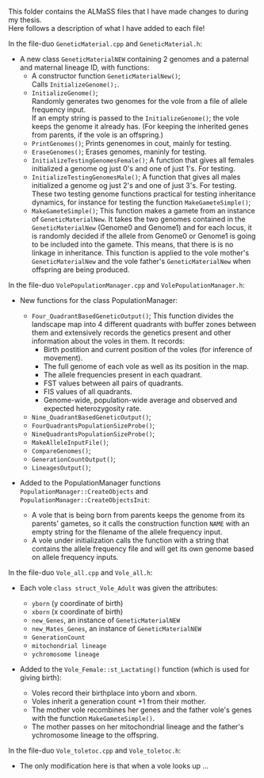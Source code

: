 This folder contains the ALMaSS files that I have made changes to during my thesis.  
Here follows a description of what I have added to each file!  

In the file-duo `GeneticMaterial.cpp` and `GeneticMaterial.h`:  
* A new class `GeneticMaterialNEW` containing 2 genomes and a paternal and maternal lineage ID, with functions:
  - A constructor function `GeneticMaterialNew()`; <br>
Calls `InitializeGenome();`.
  - `InitializeGenome()`; <br>
    Randomly generates two genomes for the vole from a file of allele frequency input. <br>
    If an empty string is passed to the `InitializeGenome()`; the vole keeps the genome it already has. (For keeping the inherited genes from parents, if the vole is an offspring.)
  - `PrintGenomes()`;
    Prints genenomes in cout, mainly for testing.
  - `EraseGenomes()`;
    Erases genomes, maninly for testing.
  - `InitializeTestingGenomesFemale()`;
    A function that gives all females initialized a genome og just 0's and one of just 1's. For testing.
  - `InitializeTestingGenomesMale()`;
    A function that gives all males initialized a genome og just 2's and one of just 3's. For testing. These two testing genome functions practical for testing inheritance dynamics, for instance for testing the function `MakeGameteSimple()`;
  - `MakeGameteSimple()`;
    This function makes a gamete from an instance of `GeneticMaterialNew`. It takes the two genomes contained in the `GeneticMaterialNew` (Genome0 and Genome1) and for each locus, it is randomly decided if the allele from Genome0 or Genome1 is going to be included into the gamete. This means, that there is is no linkage in inheritance. This function is applied to the vole mother's `GeneticMaterialNew` and the vole father's `GeneticMaterialNew` when offspring are being produced.

In the file-duo `VolePopulationManager.cpp` and `VolePopulationManager.h`:  
* New functions for the class PopulationManager:
  - `Four_QuadrantBasedGeneticOutput()`;
    This function divides the landscape map into 4 different quadrants with buffer zones between them and extensively records the genetics present and other information about the voles in them. It records:
    * Birth postition and current position of the voles (for inference of movement).
    * The full genome of each vole as well as its position in the map.
    * The allele frequencies present in each quadrant.
    * FST values between all pairs of quadrants. 
    * FIS values of all quadrants.
    * Genome-wide, population-wide average and observed and expected heterozygosity rate.
  - `Nine_QuadrantBasedGeneticOutput()`;
  - `FourQuadrantsPopulationSizeProbe()`;
  - `NineQuadrantsPopulationSizeProbe()`;
  - `MakeAlleleInputFile()`;
  - `CompareGenomes()`;
  - `GenerationCountOutput()`;
  - `LineagesOutput()`;

* Added to the PopulationManager functions `PopulationManager::CreateObjects` and `PopulationManager::CreateObjectsInit`:
  - A vole that is being born from parents keeps the genome from its parents' gametes, so it calls the construction function `NAME` with an empty string for the filename of the allele frequency input.
  - A vole under initialization calls the function with a string that contains the allele frequency file and will get its own genome based on allele frequency inputs.

In the file-duo `Vole_all.cpp` and `Vole_all.h`:  
* Each vole `class struct_Vole_Adult` was given the attributes:
  - `yborn` (y coordinate of birth)
  - `xborn` (x coordinate of birth)
  - `new_Genes`, an instance of `GeneticMaterialNEW`
  - `new_Mates_Genes`, an instance of `GeneticMaterialNEW`
  - `GenerationCount`
  - `mitochondrial lineage`
  - `ychromosome lineage`

* Added to the `Vole_Female::st_Lactating()` function (which is used for giving birth):
  - Voles record their birthplace into yborn and xborn.
  - Voles inherit a generation count +1 from their mother.
  - The mother vole recombines her genes and the father vole's genes with the function `MakeGameteSimple()`.
  - The mother passes on her mitochondrial lineage and the father's ychromosome lineage to the offspring.

In the file-duo `Vole_toletoc.cpp` and `Vole_toletoc.h`:  
* The only modification here is that when a vole looks up ...
